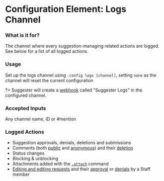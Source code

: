 # Configuration Element: Logs Channel

### What is it for?
The channel where every suggestion-managing related actions are logged. See below for a list of all logged actions.

### Usage
Set up the logs channel using `.config logs [channel]`, setting `none` as the channel will reset the current configuration

?> Suggester will create a [webhook](https://support.discord.com/hc/en-us/articles/228383668) called "Suggester Logs" in the configured channel.

### Accepted Inputs
Any channel name, ID or #mention

### Logged Actions

- Suggestion approvals, denials, deletions and submissions
- Comments (both [public](staff/comment.md) and [anonymous](staff/acomment.md)) and their [deletion](staff/deletecomment.md)
- Status changes
- Blocking & unblocking
- Attachments added with the [`.attach`](staff/attach.md) command
- [Editing and editing requests](editing/suggestion-editing.md) and their [approval](editing/approveedit.md) or [denials](editing/denyeedit.md) by a Staff member



